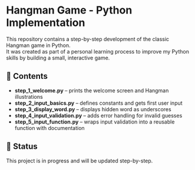 # Hangman Game - Python Implementation

This repository contains a step-by-step development of the classic Hangman game in Python.  
It was created as part of a personal learning process to improve my Python skills by building a small, interactive game.

## 📁 Contents

- **step_1_welcome.py** – prints the welcome screen and Hangman illustrations  
- **step_2_input_basics.py** – defines constants and gets first user input  
- **step_3_display_word.py** – displays hidden word as underscores  
- **step_4_input_validation.py** – adds error handling for invalid guesses  
- **step_5_input_function.py** – wraps input validation into a reusable function with documentation  

## 🚧 Status

This project is in progress and will be updated step-by-step.
